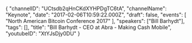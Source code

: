 {
    "channelID": "UCtsdb2qHnCKdXYHPDgTC6tA",
    "channelName": "Keynote",
    "date": "2017-02-06T10:59:22.000Z",
    "draft": false,
    "events": [
        "North American Bitcoin Conference 2017"
    ],
    "speakers": ["Bill Barhydt"],
    "tags": [],
    "title": "Bill Barhydt - CEO at Abra - Making Cash Mobile",
    "youtubeID": "XtYJsDjy0DU"
}
